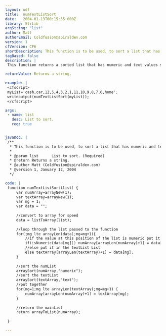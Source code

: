 ```yaml
---
layout: udf
title:  numTextListSort
date:   2004-01-13T00:15:55.000Z
library: StrLib
argString: "list"
author: Matt
authorEmail: Coldfusion@spiraldev.com
version: 1
cfVersion: CF6
shortDescription: This function is to be used, to sort a list that has numeric and text values.
tagBased: false
description: |
 This function returns a sorted list that has numeric and text values starting with the numeric and ending with the text values.

returnValue: Returns a string.

example: |
 <cfscript>
 myList='cash,car,12,5,4,3,2,1,11,10,9,8,7,6,home';
 writeoutput(numTextListSort(myList));
 </cfscript>

args:
 - name: list
   desc: List to sort.
   req: true


javaDoc: |
 /**
  * This function is to be used, to sort a list that has numeric and text values.
  * 
  * @param list      List to sort. (Required)
  * @return Returns a string. 
  * @author Matt (Coldfusion@spiraldev.com) 
  * @version 1, January 12, 2004 
  */

code: |
 function numTextListSort(list) {
     var numArray=arrayNew(1);
     var textArray=arrayNew(1);
     var mg = 1;
     var data = "";
     
     //convert to array for speed
     data = listToArray(list);
     
     //loop through the list passed to the function
     for(;mg lte arrayLen(data);mg=mg+1){
         //if the value at this position of the list is numeric put it in the numList List
         if(isNumeric(data[mg])) numArray[arrayLen(numArray)+1] = data[mg];
         //else put it in the textList List
         else textArray[arrayLen(textArray)+1] = data[mg];
     }
     
     //sort the numList
     arraySort(numArray,"numeric");
     //sort the textList
     arraySort(textArray,"text");
     //put together
     for(mg=1;mg lte arrayLen(textArray);mg=mg+1) {
         numArray[arrayLen(numArray)+1] = textArray[mg];
     }
     
     //return the mainList
     return arrayToList(numArray);
     
 }

---
```


